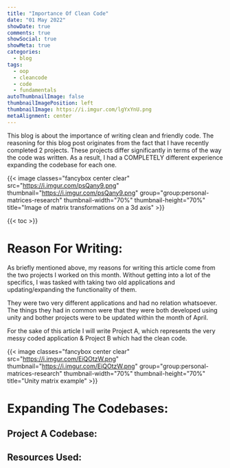 ```yaml
---
title: "Importance Of Clean Code"
date: "01 May 2022"
showDate: true
comments: true
showSocial: true
showMeta: true
categories:
  - blog
tags:
  - oop
  - cleancode 
  - code
  - fundamentals
autoThumbnailImage: false 
thumbnailImagePosition: left
thumbnailImage: https://i.imgur.com/lgYxYnU.png
metaAlignment: center
---
```

  
This blog is about the importance of writing clean and friendly code. The reasoning for this blog post originates from the fact that I have recently completed 2 projects. These projects differ significantly in terms of the way the code was written. As a result, I had a COMPLETELY different experience expanding the codebase for each one.

{{< image classes="fancybox center clear" src="https://i.imgur.com/psQany9.png" thumbnail="https://i.imgur.com/psQany9.png" group="group:personal-matrices-research" thumbnail-width="70%" thumbnail-height="70%" title="Image of matrix transformations on a 3d axis" >}}

<!--more-->
{{< toc >}}

# Reason For Writing:
As briefly mentioned above, my reasons for writing this article come from the two projects I worked on this month. Without getting into a lot of the specifics, I was tasked with taking two old applications and updating/expanding the functionality of them.

They were two very different applications and had no relation whatsoever. The things they had in common were that they were both developed using unity and bother projects were to be updated within the month of April.

For the sake of this article I will write Project A, which represents the very messy coded application & Project B which had the clean code.

{{< image classes="fancybox center clear" src="https://i.imgur.com/EiQOtzW.png" thumbnail="https://i.imgur.com/EiQOtzW.png" group="group:personal-matrices-research" thumbnail-width="70%" thumbnail-height="70%" title="Unity matrix example" >}}

# Expanding The Codebases:
## Project A Codebase:

## Resources Used:
